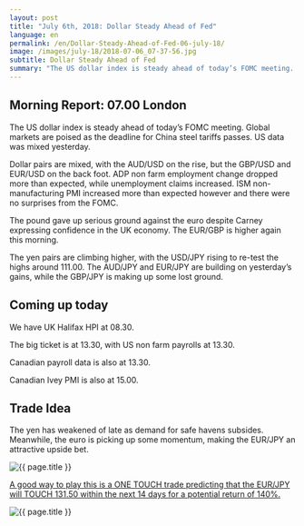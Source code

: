 ```yaml
---
layout: post
title: "July 6th, 2018: Dollar Steady Ahead of Fed"
language: en
permalink: /en/Dollar-Steady-Ahead-of-Fed-06-july-18/
image: /images/july-18/2018-07-06_07-37-56.jpg
subtitle: Dollar Steady Ahead of Fed
summary: "The US dollar index is steady ahead of today’s FOMC meeting. Global markets are poised as the deadline for China steel tariffs passes. US data was mixed yesterday"
---
```

## Morning Report: 07.00 London

The US dollar index is steady ahead of today’s FOMC meeting. Global markets are poised as the deadline for China steel tariffs passes. US data was mixed yesterday.

Dollar pairs are mixed, with the AUD/USD on the rise, but the GBP/USD and EUR/USD on the back foot. ADP non farm employment change dropped more than expected, while unemployment claims increased. ISM non-manufacturing PMI increased more than expected however and there were no surprises from the FOMC. 

The pound gave up serious ground against the euro despite Carney expressing confidence in the UK economy. The EUR/GBP is higher again this morning. 

The yen pairs are climbing higher, with the USD/JPY rising to re-test the highs around 111.00. The AUD/JPY and EUR/JPY are building on yesterday’s gains, while the GBP/JPY is making up some lost ground. 


## Coming up today

We have UK Halifax HPI at 08.30. 

The big ticket is at 13.30, with US non farm payrolls at 13.30. 

Canadian payroll data is also at 13.30. 

Canadian Ivey PMI is also at 15.00. 

## Trade Idea

The yen has weakened of late as demand for safe havens subsides. Meanwhile, the euro is picking up some momentum, making the EUR/JPY an attractive upside bet.

<img class="post-image" src="{{ site.url }}/images/july-18/2018-07-06_07-37-56.jpg" alt="{{ page.title }}" title="{{ page.title }}">

<a href="%LINK%%?currency=GBP&market=forex&underlying=frxEURJPY&formname=touchnotouch&duration_amount=14&duration_units=d&amount=10&amount_type=stake&expiry_type=duration&barrier=131.50" target="_blank" rel="noopener noreferrer nofollow">A good way to play this is a ONE TOUCH trade predicting that the EUR/JPY will TOUCH 131.50 within the next 14 days for a potential return of 140%.</a>

<img class="post-image" src="{{ site.url }}/images/july-18/en-06-july-18.png" alt="{{ page.title }}" title="{{ page.title }}">
